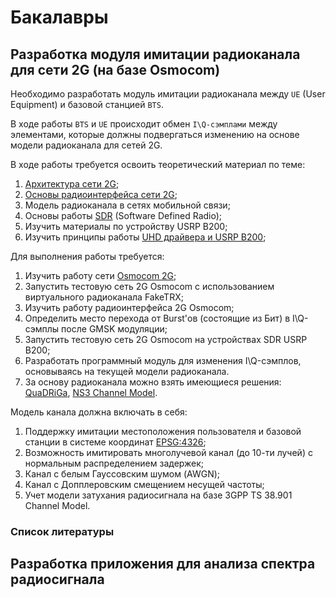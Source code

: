 # Бакалавры

## Разработка модуля имитации радиоканала для сети 2G (на базе Osmocom)
Необходимо разработать модуль имитации радиоканала между `UE` (User Equipment) и базовой станцией `BTS`. 

В ходе работы `BTS` и `UE` происходит обмен `I\Q-сэмплами` между элементами, которые должны подвергаться изменению на основе модели радиоканала для сетей 2G. 

В ходе работы требуется освоить теоретический материал по теме:

1. [Архитектура сети 2G](https://radio-secure.ru/technology/2g);
2. [Основы радиоинтерфейса сети 2G](https://habr.com/ru/articles/268127/);
3. Модель радиоканала в сетях мобильной связи;
4. Основы работы [SDR](https://www.analog.com/media/en/training-seminars/design-handbooks/Software-Defined-Radio-for-Engineers-2018/SDR4Engineers.pdf) (Software Defined Radio);
5. Изучить материалы по устройству USRP B200;
6. Изучить принципы работы [UHD драйвера и USRP B200](https://files.ettus.com/manual/page_usrp_b200.html);

Для выполнения работы требуется:

1. Изучить работу сети [Osmocom 2G](https://osmocom.org/);
2. Запустить тестовую сеть 2G Osmocom с использованием виртуального радиоканала FakeTRX;
4. Изучить работу радиоинтерфейса 2G Osmocom;
5. Определить место перехода от Burst'ов (состоящие из Бит) в I\Q-сэмплы после GMSK модуляции;
3. Запустить тестовую сеть 2G Osmocom на устройствах SDR USRP B200;
6. Разработать программный модуль для изменения I\Q-сэмплов, основываясь на текущей модели радиоканала.
7. За основу радиоканала можно взять имеющиеся решения: [QuaDRiGa](https://quadriga-channel-model.de/), [NS3 Channel Model](https://www.nsnam.org/).

Модель канала должна включать в себя:

1. Поддержку имитации местоположения пользователя и базовой станции в системе координат [EPSG:4326](https://epsg.io/4326);
2. Возможность имитировать многолучевой канал (до 10-ти лучей) с нормальным распределением задержек;
3. Канал с белым Гауссовским шумом (AWGN);
4. Канал с Допплеровским смещением несущей частоты;
5. Учет модели затухания радиосигнала на базе 3GPP TS 38.901 Channel Model. 

### Список литературы

## Разработка приложения для анализа спектра радиосигнала 
